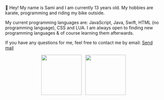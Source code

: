👋 Hey! My name is Sami and I am currently 13 years old. My hobbies are karate, programming and riding my bike outside.

My current programming languages are: JavaScript, Java, Swift, HTML (no programming language), CSS and LUA.
I am always open to finding new programming languages & of course learning them afterwards.

If you have any questions for me, feel free to contact me by email: [Send mail](mailto:s.uensay@outlook.com)<br>

<div align="center">
<img src="https://github-readme-stats.vercel.app/api/top-langs/?username=saamii-ue&theme=tokyonight&layout=compact&hide=css" height="130" />&nbsp;&nbsp;&nbsp;<img src="https://github-readme-stats.vercel.app/api?username=saamii-ue&theme=tokyonight&show_icons=true" height="130" />
</div>
